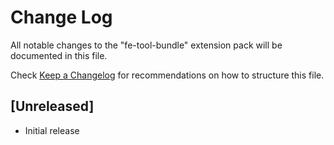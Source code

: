# Change Log

All notable changes to the "fe-tool-bundle" extension pack will be documented in this file.

Check [Keep a Changelog](http://keepachangelog.com/) for recommendations on how to structure this file.

## [Unreleased]

- Initial release
